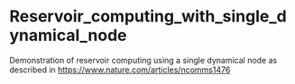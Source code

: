 # Reservoir_computing_with_single_dynamical_node
Demonstration of reservoir computing using a single dynamical node as described in https://www.nature.com/articles/ncomms1476
